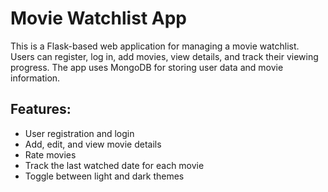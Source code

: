 # Movie Watchlist App

This is a Flask-based web application for managing a movie watchlist. 
Users can register, log in, add movies, view details, and track their viewing progress. 
The app uses MongoDB for storing user data and movie information.

## Features:
- User registration and login
- Add, edit, and view movie details
- Rate movies
- Track the last watched date for each movie
- Toggle between light and dark themes

